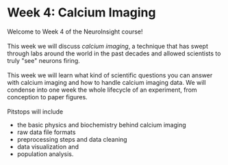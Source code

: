 # Week 4: Calcium Imaging
Welcome to Week 4 of the NeuroInsight course! 
<br> <br>
This week we will discuss *calcium imaging*, a technique that has swept through labs around the world in the past decades and allowed scientists to truly "see" neurons firing.
<br> <br>
This week we will learn what kind of scientific questions you can answer with calcium imaging and how to handle calcium imaging data. We will condense into one week the whole lifecycle of an experiment, from conception to paper figures. <br> <br> Pitstops will include 
+ the basic physics and biochemistry behind calcium imaging
+ raw data file formats
+ preprocessing steps and data cleaning
+ data visualization and 
+ population analysis.
<br>
